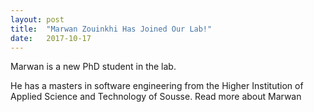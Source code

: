```yaml
---
layout: post
title:  "Marwan Zouinkhi Has Joined Our Lab!"
date:   2017-10-17    
---
```


Marwan is a new PhD student in the lab.

He has a masters in software engineering from the Higher Institution of Applied Science and Technology of Sousse. <a class="link-marwan">Read more about Marwan</a>

<script src="https://ajax.googleapis.com/ajax/libs/jquery/1.11.0/jquery.min.js"></script>
<script>$('.link-marwan').attr("href", "{{ site.baseurl }}/members#marwan");</script>